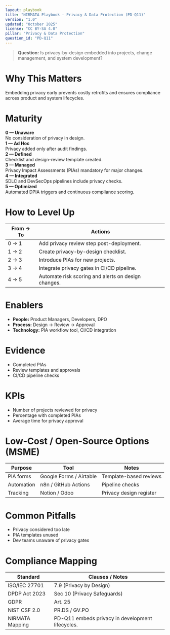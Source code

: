 ```yaml
---
layout: playbook
title: "NIRMATA Playbook — Privacy & Data Protection (PD-Q11)"
version: "1.0"
updated: "October 2025"
license: "CC BY-SA 4.0"
pillar: "Privacy & Data Protection"
question_id: "PD-Q11"
---
```


> **Question:** Is privacy-by-design embedded into projects, change management, and system development?

# Why This Matters
Embedding privacy early prevents costly retrofits and ensures compliance across product and system lifecycles.

# Maturity
<div class="levels-grid">
  <div class="level level-0"><strong>0 — Unaware</strong><br>No consideration of privacy in design.</div>
  <div class="level level-1"><strong>1 — Ad Hoc</strong><br>Privacy added only after audit findings.</div>
  <div class="level level-2"><strong>2 — Defined</strong><br>Checklist and design-review template created.</div>
  <div class="level level-3"><strong>3 — Managed</strong><br>Privacy Impact Assessments (PIAs) mandatory for major changes.</div>
  <div class="level level-4"><strong>4 — Integrated</strong><br>SDLC and DevSecOps pipelines include privacy checks.</div>
  <div class="level level-5"><strong>5 — Optimized</strong><br>Automated DPIA triggers and continuous compliance scoring.</div>
</div>

# How to Level Up

| From → To | Actions |
|---|---|
|0 → 1|Add privacy review step post-deployment.|
|1 → 2|Create privacy-by-design checklist.|
|2 → 3|Introduce PIAs for new projects.|
|3 → 4|Integrate privacy gates in CI/CD pipeline.|
|4 → 5|Automate risk scoring and alerts on design changes. |

# Enablers
- **People:** Product Managers, Developers, DPO  
- **Process:** Design → Review → Approval  
- **Technology:** PIA workflow tool, CI/CD integration  

# Evidence
- Completed PIAs  
- Review templates and approvals  
- CI/CD pipeline checks  

# KPIs
- Number of projects reviewed for privacy  
- Percentage with completed PIAs  
- Average time for privacy approval  

# Low-Cost / Open-Source Options (MSME)

| Purpose | Tool | Notes |
|---|---|---|
|PIA forms|Google Forms / Airtable|Template-based reviews|
|Automation|n8n / GitHub Actions|Pipeline checks|
|Tracking|Notion / Odoo|Privacy design register|

# Common Pitfalls
- Privacy considered too late  
- PIA templates unused  
- Dev teams unaware of privacy gates  

# Compliance Mapping

| Standard | Clauses / Notes |
|---|---|
|ISO/IEC 27701|7.9 (Privacy by Design)|
|DPDP Act 2023|Sec 10 (Privacy Safeguards)|
|GDPR|Art. 25|
|NIST CSF 2.0|PR.DS / GV.PO|
|NIRMATA Mapping|PD-Q11 embeds privacy in development lifecycles.|

